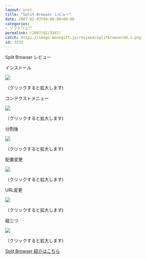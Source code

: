 ```yaml
---
layout: post
title: "Split Browser レビュー"
date: 2007-02-03T09:00:00+09:00
categories:
- ソフトウェア
permalink: /2007/02/3347/
catch: https://image.moongift.jp/review4/splitbrowser04.s.png
id: 3332
---
```

Split Browser レビュー  
<!--more-->

インストール

  

[![](https://image.moongift.jp/review4/splitbrowser01.s.png)](https://image.moongift.jp/review4/splitbrowser01.png)  
  
（クリックすると拡大します)

  

コンテクストメニュー

  

[![](https://image.moongift.jp/review4/splitbrowser02.s.png)](https://image.moongift.jp/review4/splitbrowser02.png)  
  
（クリックすると拡大します)

  

分割後

  

[![](https://image.moongift.jp/review4/splitbrowser03.s.png)](https://image.moongift.jp/review4/splitbrowser03.png)  
  
（クリックすると拡大します)

  

配置変更

  

[![](https://image.moongift.jp/review4/splitbrowser04.s.png)](https://image.moongift.jp/review4/splitbrowser04.png)  
  
（クリックすると拡大します)

  

URL変更

  

[![](https://image.moongift.jp/review4/splitbrowser05.s.png)](https://image.moongift.jp/review4/splitbrowser05.png)  
  
（クリックすると拡大します)

  

縦三つ

  

  

[![](https://image.moongift.jp/review4/splitbrowser06.s.png)](https://image.moongift.jp/review4/splitbrowser06.png)  
  
（クリックすると拡大します)

  

[Split Browser 紹介はこちら](http://fw.moongift.jp/intro/i-3344.html)

